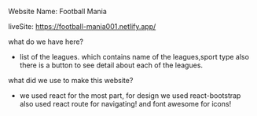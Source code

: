 Website Name: Football Mania


liveSite: https://football-mania001.netlify.app/



what do we have here?

- list of the leagues. which contains name of the leagues,sport type also there is a button to see detail about each of the leagues.

what did we use to make this website?

- we used react for the most part, for design we used react-bootstrap also used react route for navigating! and font awesome for icons!
